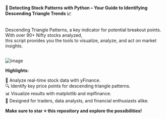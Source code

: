 **🔎 Detecting Stock Patterns with Python – Your Guide to Identifying Descending Triangle Trends 📈** <br />

##
Descending Triangle Patterns, a key indicator for potential breakout points. With over 90+ Nifty stocks analyzed,<br />
this script provides you the tools to visualize, analyze, and act on market insights.<br />
##

![image](https://github.com/user-attachments/assets/465cf24e-0e28-477d-b34a-574a84d6ecb9)



**Highlights:** <br />

🚀 Analyze real-time stock data with yFinance.<br />
🔍 Identify key price points for descending triangle patterns.<br />
📊 Visualize results with matplotlib and mplfinance.<br />
🧠 Designed for traders, data analysts, and financial enthusiasts alike.<br />

**Make sure to star ⭐ this repository and explore the possibilities!** <br />
